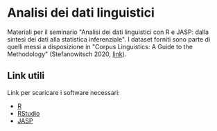 # Analisi dei dati linguistici

Materiali per il seminario "Analisi dei dati linguistici con R e JASP: dalla sintesi dei dati alla statistica inferenziale".
I dataset forniti sono parte di quelli messi a disposizione in "Corpus Linguistics: A Guide to the Methodology" (Stefanowitsch 2020, [link](https://osf.io/89mgv/)).

## Link utili

Link per scaricare i software necessari:

* [R](https://cran.mirror.garr.it/CRAN/)
* [RStudio](https://posit.co/downloads/)
* [JASP](https://jasp-stats.org/download/)


